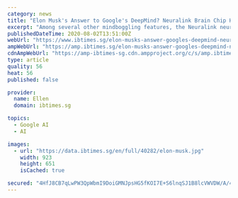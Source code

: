 ```yaml
---
category: news
title: "Elon Musk's Answer to Google's DeepMind? Neuralink Brain Chip Hears Sounds Previously Impossible to Humans"
excerpt: "Among several other mindboggling features, the Neuralink neuroprosthetics could also help to regulate hormones, reduce anxiety, restore motor functions and overcome AI"
publishedDateTime: 2020-08-02T13:51:00Z
webUrl: "https://www.ibtimes.sg/elon-musks-answer-googles-deepmind-neuralink-brain-chip-hears-sounds-previously-impossible-49456"
ampWebUrl: "https://amp.ibtimes.sg/elon-musks-answer-googles-deepmind-neuralink-brain-chip-hears-sounds-previously-impossible-49456"
cdnAmpWebUrl: "https://amp-ibtimes-sg.cdn.ampproject.org/c/s/amp.ibtimes.sg/elon-musks-answer-googles-deepmind-neuralink-brain-chip-hears-sounds-previously-impossible-49456"
type: article
quality: 56
heat: 56
published: false

provider:
  name: Ellen
  domain: ibtimes.sg

topics:
  - Google AI
  - AI

images:
  - url: "https://data.ibtimes.sg/en/full/40282/elon-musk.jpg"
    width: 923
    height: 651
    isCached: true

secured: "4HfJ8CB7qLwPW3QpWbmI9DoiGMNJpsHG5fKOI7E+S6lnqSJ1B8lcVWVDW/A/4cxR4VMk2eC/BOn6ar74BOU9i+Z4ZcC7yYYEpvxa4HnbkgRx190QbxZfEI43u6CN8qku4KeszTgJihIAymyKC/K0yZ7DSHJmSgQQkthy0BuQluPQ8MIf85STMijhsKUXv5dEs3Uk7nDuCfpsQ8l6i6VUlE87yYr1DGlPNNqwrnousCrXUFV9X+Rg/aZHAvcVfEVhypdUYAa4K1M/SIn1C5rCUYzBizlxTFb2tgvgtZA2gatn+KH4igEEBVny6jgIg13c93Xrdpw7x3mD12ItbBYepQ==;GmTweWuoVNeqbNOj7o35qQ=="
---
```


